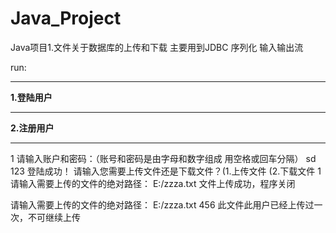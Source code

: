 # Java_Project
Java项目1.文件关于数据库的上传和下载
主要用到JDBC 序列化 输入输出流

run:
******************
****1.登陆用户****
******************
****2.注册用户****
******************
1
请输入账户和密码：（账号和密码是由字母和数字组成  用空格或回车分隔）
sd 123
登陆成功！
请输入您需要上传文件还是下载文件？(1.上传文件   (2.下载文件
1
请输入需要上传的文件的绝对路径：
E:/zzza.txt
文件上传成功，程序关闭


请输入需要上传的文件的绝对路径：
E:/zzza.txt
456
此文件此用户已经上传过一次，不可继续上传

